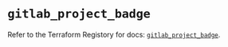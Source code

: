 # `gitlab_project_badge`

Refer to the Terraform Registory for docs: [`gitlab_project_badge`](https://registry.terraform.io/providers/gitlabhq/gitlab/16.2.0/docs/resources/project_badge).
